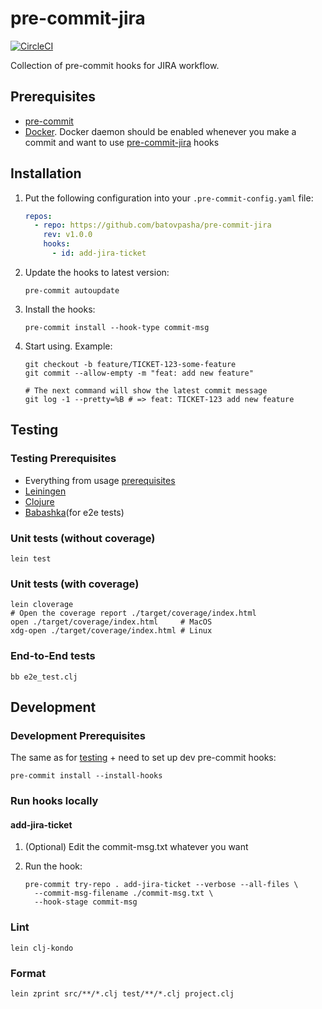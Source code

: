 # pre-commit-jira

[![CircleCI](https://dl.circleci.com/status-badge/img/gh/batovpasha/pre-commit-jira/tree/main.svg?style=shield)](https://dl.circleci.com/status-badge/redirect/gh/batovpasha/pre-commit-jira/tree/main)

Collection of pre-commit hooks for JIRA workflow.

## Prerequisites

- [pre-commit](https://pre-commit.com/)
- [Docker](https://www.docker.com/). Docker daemon should be enabled whenever you make a commit and
  want to use [pre-commit-jira](https://github.com/batovpasha/pre-commit-jira) hooks

## Installation

1. Put the following configuration into your `.pre-commit-config.yaml` file:

    ```yaml
    repos:
      - repo: https://github.com/batovpasha/pre-commit-jira
        rev: v1.0.0
        hooks:
          - id: add-jira-ticket
    ```

2. Update the hooks to latest version:

    ```shell
    pre-commit autoupdate
    ```

3. Install the hooks:

    ```shell
    pre-commit install --hook-type commit-msg
    ```

4. Start using. Example:

    ```shell
    git checkout -b feature/TICKET-123-some-feature
    git commit --allow-empty -m "feat: add new feature"

    # The next command will show the latest commit message
    git log -1 --pretty=%B # => feat: TICKET-123 add new feature
    ```

## Testing

### Testing Prerequisites

- Everything from usage [prerequisites](#prerequisites)
- [Leiningen](https://leiningen.org/)
- [Clojure](https://clojure.org/)
- [Babashka](https://github.com/babashka/babashka)(for e2e tests)

### Unit tests (without coverage)

```shell
lein test
```

### Unit tests (with coverage)

```shell
lein cloverage
# Open the coverage report ./target/coverage/index.html
open ./target/coverage/index.html     # MacOS
xdg-open ./target/coverage/index.html # Linux
```

### End-to-End tests

```shell
bb e2e_test.clj
```

## Development

### Development Prerequisites

The same as for [testing](#testing-prerequisites) + need to set up dev pre-commit hooks:

```shell
pre-commit install --install-hooks
```

### Run hooks locally

#### add-jira-ticket

1. (Optional) Edit the commit-msg.txt whatever you want
2. Run the hook:

    ```shell
    pre-commit try-repo . add-jira-ticket --verbose --all-files \
      --commit-msg-filename ./commit-msg.txt \
      --hook-stage commit-msg
    ```

### Lint

```shell
lein clj-kondo
```

### Format

```shell
lein zprint src/**/*.clj test/**/*.clj project.clj
```
